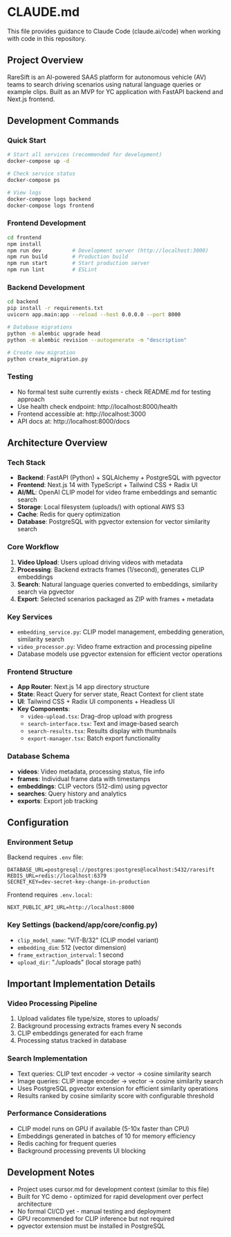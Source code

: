 # CLAUDE.md

This file provides guidance to Claude Code (claude.ai/code) when working with code in this repository.

## Project Overview
RareSift is an AI-powered SAAS platform for autonomous vehicle (AV) teams to search driving scenarios using natural language queries or example clips. Built as an MVP for YC application with FastAPI backend and Next.js frontend.

## Development Commands

### Quick Start
```bash
# Start all services (recommended for development)
docker-compose up -d

# Check service status
docker-compose ps

# View logs
docker-compose logs backend
docker-compose logs frontend
```

### Frontend Development
```bash
cd frontend
npm install
npm run dev          # Development server (http://localhost:3000)
npm run build        # Production build
npm run start        # Start production server
npm run lint         # ESLint
```

### Backend Development
```bash
cd backend
pip install -r requirements.txt
uvicorn app.main:app --reload --host 0.0.0.0 --port 8000

# Database migrations
python -m alembic upgrade head
python -m alembic revision --autogenerate -m "description"

# Create new migration
python create_migration.py
```

### Testing
- No formal test suite currently exists - check README.md for testing approach
- Use health check endpoint: http://localhost:8000/health
- Frontend accessible at: http://localhost:3000
- API docs at: http://localhost:8000/docs

## Architecture Overview

### Tech Stack
- **Backend**: FastAPI (Python) + SQLAlchemy + PostgreSQL with pgvector
- **Frontend**: Next.js 14 with TypeScript + Tailwind CSS + Radix UI
- **AI/ML**: OpenAI CLIP model for video frame embeddings and semantic search
- **Storage**: Local filesystem (uploads/) with optional AWS S3
- **Cache**: Redis for query optimization
- **Database**: PostgreSQL with pgvector extension for vector similarity search

### Core Workflow
1. **Video Upload**: Users upload driving videos with metadata
2. **Processing**: Backend extracts frames (1/second), generates CLIP embeddings
3. **Search**: Natural language queries converted to embeddings, similarity search via pgvector
4. **Export**: Selected scenarios packaged as ZIP with frames + metadata

### Key Services
- `embedding_service.py`: CLIP model management, embedding generation, similarity search
- `video_processor.py`: Video frame extraction and processing pipeline
- Database models use pgvector extension for efficient vector operations

### Frontend Structure
- **App Router**: Next.js 14 app directory structure
- **State**: React Query for server state, React Context for client state
- **UI**: Tailwind CSS + Radix UI components + Headless UI
- **Key Components**:
  - `video-upload.tsx`: Drag-drop upload with progress
  - `search-interface.tsx`: Text and image-based search
  - `search-results.tsx`: Results display with thumbnails
  - `export-manager.tsx`: Batch export functionality

### Database Schema
- **videos**: Video metadata, processing status, file info
- **frames**: Individual frame data with timestamps
- **embeddings**: CLIP vectors (512-dim) using pgvector
- **searches**: Query history and analytics
- **exports**: Export job tracking

## Configuration

### Environment Setup
Backend requires `.env` file:
```
DATABASE_URL=postgresql://postgres:postgres@localhost:5432/raresift
REDIS_URL=redis://localhost:6379
SECRET_KEY=dev-secret-key-change-in-production
```

Frontend requires `.env.local`:
```
NEXT_PUBLIC_API_URL=http://localhost:8000
```

### Key Settings (backend/app/core/config.py)
- `clip_model_name`: "ViT-B/32" (CLIP model variant)
- `embedding_dim`: 512 (vector dimension)
- `frame_extraction_interval`: 1 second
- `upload_dir`: "./uploads" (local storage path)

## Important Implementation Details

### Video Processing Pipeline
1. Upload validates file type/size, stores to uploads/
2. Background processing extracts frames every N seconds
3. CLIP embeddings generated for each frame
4. Processing status tracked in database

### Search Implementation
- Text queries: CLIP text encoder → vector → cosine similarity search
- Image queries: CLIP image encoder → vector → cosine similarity search  
- Uses PostgreSQL pgvector extension for efficient similarity operations
- Results ranked by cosine similarity score with configurable threshold

### Performance Considerations
- CLIP model runs on GPU if available (5-10x faster than CPU)
- Embeddings generated in batches of 10 for memory efficiency
- Redis caching for frequent queries
- Background processing prevents UI blocking

## Development Notes
- Project uses cursor.md for development context (similar to this file)
- Built for YC demo - optimized for rapid development over perfect architecture
- No formal CI/CD yet - manual testing and deployment
- GPU recommended for CLIP inference but not required
- pgvector extension must be installed in PostgreSQL